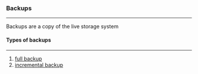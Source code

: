 ### Backups
---
Backups are a copy of the live storage system

#### Types of backups 
---
1. [full backup](full%20backup.md)
2. [incremental backup](incremental%20backup.md)